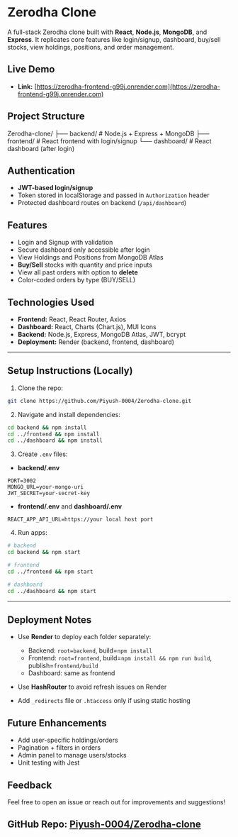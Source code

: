    # Zerodha Clone

A full-stack Zerodha clone built with **React**, **Node.js**, **MongoDB**, and **Express**. It replicates core features like login/signup, dashboard, buy/sell stocks, view holdings, positions, and order management.

 ## Live Demo

* **Link:** [https://zerodha-frontend-g99j.onrender.com](https://zerodha-frontend-g99j.onrender.com)


 ## Project Structure

Zerodha-clone/
├── backend/        # Node.js + Express + MongoDB
├── frontend/       # React frontend with login/signup
└── dashboard/      # React dashboard (after login)

 ## Authentication

* **JWT-based login/signup**
* Token stored in localStorage and passed in `Authorization` header
* Protected dashboard routes on backend (`/api/dashboard`)


## Features

* Login and Signup with validation
* Secure dashboard only accessible after login
* View Holdings and Positions from MongoDB Atlas
* **Buy/Sell** stocks with quantity and price inputs
* View all past orders with option to **delete**
* Color-coded orders by type (BUY/SELL)


## Technologies Used

* **Frontend:** React, React Router, Axios
* **Dashboard:** React, Charts (Chart.js), MUI Icons
* **Backend:** Node.js, Express, MongoDB Atlas, JWT, bcrypt
* **Deployment:** Render (backend, frontend, dashboard)

---

## Setup Instructions (Locally)

1. Clone the repo:

```bash
git clone https://github.com/Piyush-0004/Zerodha-clone.git
```

2. Navigate and install dependencies:

```bash
cd backend && npm install
cd ../frontend && npm install
cd ../dashboard && npm install
```

3. Create `.env` files:

* **backend/.env**

```
PORT=3002
MONGO_URL=your-mongo-uri
JWT_SECRET=your-secret-key
```

* **frontend/.env** and **dashboard/.env**

```
REACT_APP_API_URL=https://your local host port
```

4. Run apps:

```bash
# backend
cd backend && npm start

# frontend
cd ../frontend && npm start

# dashboard
cd ../dashboard && npm start
```

---

##  Deployment Notes

* Use **Render** to deploy each folder separately:

  * Backend: `root=backend`, build=`npm install`
  * Frontend: `root=frontend`, build=`npm install && npm run build`, publish=`frontend/build`
  * Dashboard: same as frontend
* Use **HashRouter** to avoid refresh issues on Render
* Add `_redirects` file or `.htaccess` only if using static hosting


## Future Enhancements

* Add user-specific holdings/orders
* Pagination + filters in orders
* Admin panel to manage users/stocks
* Unit testing with Jest


## Feedback

Feel free to open an issue or reach out for improvements and suggestions!


##  GitHub Repo: [Piyush-0004/Zerodha-clone](https://github.com/Piyush-0004/Zerodha-clone)

